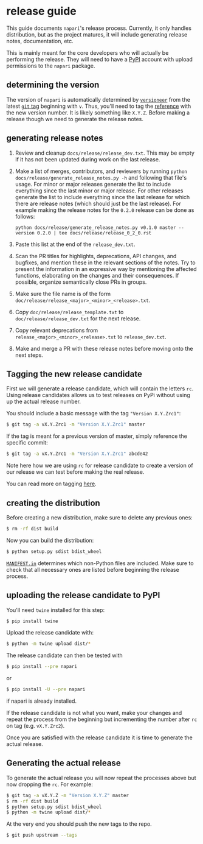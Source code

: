 # release guide

This guide documents `napari`'s release process.
Currently, it only handles distribution, but as the project matures,
it will include generating release notes, documentation, etc.

This is mainly meant for the core developers who will actually be performing the release.
They will need to have a [PyPI](https://pypi.org) account with upload permissions to the `napari` package.

## determining the version

The version of `napari` is automatically determined by [`versioneer`](https://github.com/warner/python-versioneer)
from the latest [`git` tag](https://git-scm.com/book/en/v2/Git-Basics-Tagging) beginning with `v`.
Thus, you'll need to tag the [reference](https://git-scm.com/book/en/v2/Git-Internals-Git-References) with the new version number. It is likely something like `X.Y.Z`. Before making a release though we need to generate the release notes.

## generating release notes

1. Review and cleanup ``docs/release/release_dev.txt``. This may be empty if it has not been
   updated during work on the last release.

2. Make a list of merges, contributors, and reviewers by running
   ``python docs/release/generate_release_notes.py -h`` and following that file's usage. For minor or major releases generate the list to include everything since the last minor or major release.
   For other releases generate the list to include
   everything since the last release for which there
   are release notes (which should just be the last release). For example making the release notes
   for the `0.2.0` release can be done as follows:
   ```
   python docs/release/generate_release_notes.py v0.1.0 master --version 0.2.0 | tee docs/release/release_0_2_0.rst
   ```

3. Paste this list at the end of the ``release_dev.txt``.

4. Scan the PR titles for highlights, deprecations, API changes,
   and bugfixes, and mention these in the relevant sections of the notes.
   Try to present the information in an expressive way by mentioning
   the affected functions, elaborating on the changes and their
   consequences. If possible, organize semantically close PRs in groups.

5. Make sure the file name is of the form ``doc/release/release_<major>_<minor>_<release>.txt``.

6. Copy ``doc/release/release_template.txt`` to
   ``doc/release/release_dev.txt`` for the next release.

7. Copy relevant deprecations from ``release_<major>_<minor>_<release>.txt``
   to ``release_dev.txt``.

8. Make and merge a PR with these release notes before moving onto the next steps.


## Tagging the new release candidate

First we will generate a release candidate, which will contain the letters `rc`.
Using release candidates allows us to test releases on PyPi without using up the actual
release number.

You should include a basic message with the tag `"Version X.Y.Zrc1"`:
```bash
$ git tag -a vX.Y.Zrc1 -m "Version X.Y.Zrc1" master
```

If the tag is meant for a previous version of master, simply reference the specific commit:
```bash
$ git tag -a vX.Y.Zrc1 -m "Version X.Y.Zrc1" abcde42
```

Note here how we are using `rc` for release candidate to create a version of our release we can test
before making the real release.

You can read more on tagging [here](https://git-scm.com/book/en/v2/Git-Basics-Tagging).

## creating the distribution

Before creating a new distribution, make sure to delete any previous ones:
```bash
$ rm -rf dist build
```

Now you can build the distribution:
```bash
$ python setup.py sdist bdist_wheel
```

[`MANIFEST.in`](../MANIFEST.in) determines which non-Python files are included.
Make sure to check that all necessary ones are listed before beginning the release process.

## uploading the release candidate to PyPI

You'll need `twine` installed for this step:
```bash
$ pip install twine
```

Upload the release candidate with:
```bash
$ python -m twine upload dist/*
```

The release candidate can then be tested with

```bash
$ pip install --pre napari
```
or

```bash
$ pip install -U --pre napari
```
if napari is already installed.

If the release candidate is not what you want, make your changes and repeat the process from the beginning but
incrementing the number after `rc` on tag (e.g. `vX.Y.Zrc2`).

Once you are satisfied with the release candidate it is time to generate the actual release.

## Generating the actual release
To generate the actual release you will now repeat the processes above but now dropping the `rc`.
For example:

```bash
$ git tag -a vX.Y.Z -m "Version X.Y.Z" master
$ rm -rf dist build
$ python setup.py sdist bdist_wheel
$ python -m twine upload dist/*
```

At the very end you should push the new tags to the repo.
```bash
$ git push upstream --tags
```
